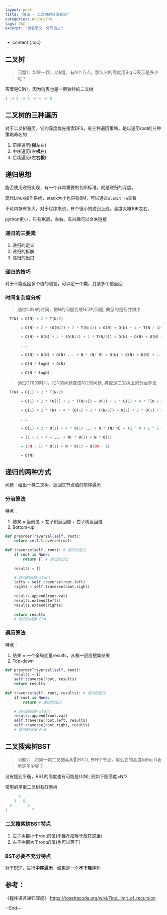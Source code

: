```yaml
---
layout: post
title: "算法 - 二叉树的分治算法"
categories: Algorithm
tags: D&C
excerpt: "顾名思义，分而治之"
---
```


* content
{:toc}

## 二叉树

> 问题1，如果一颗二叉树🌲，有N个节点，那么它的高度用Big O表示是多少呢？

答案是O(N)，因为链表也是一颗独特的二叉树

```python
1 -> 2 -> 3 -> 4 -> 5
```

## 二叉树的三种遍历

对于二叉树遍历，它的深度优先搜索DFS，有三种遍历策略，是以遍历root的三种策略命名的

1. 前序遍历(**根**左右)
2. 中序遍历(左**根**右)
3. 后续遍历(左右**根**)

## 递归思想

能否使用递归实现，有一个非常重要的判断标准，就是递归的深度。

现代Linux操作系统，stack大小也只有8M，可以通过```ulimit -a```查看

不论内存有多大，对于程序来说，有个很小的递归上线，深度大概10K左右。

python更小，只有1K层，左右。有兴趣可以文末链接

### 递归的三要素

1. 递归的定义
2. 递归的拆解
3. 递归的出口

### 递归的技巧

对于不能返回多个值的语言，可以定一个类，封装多个值返回

### 时间复杂度分析

> 通过O(N)的时间，把N的问题变成N/2的问题, 典型的是归并排序


```python
  T(N) = O(N) + 2 * T(N/2)

       = O(N) + 2 * (O(N/2) + 2 * T(N/4)) = O(N) + O(N) + 4 * T(N / 4) 

       = O(N) + O(N) + 4 * (O(N/4) + 2 * T(N/8)) = O(N) + O(N) + O(N) + 8 * T(N/8)

       ...

       = O(N) + O(N) + O(N) ... + N * (N/ N) = O(N) + O(N) + O(N) + ... + N * O(1)

       = O(N * logN) + O(N)

       = O(N * logN)
```


> 通过O(1)的时间，把N的问题变成N/2的问题, 典型是二叉树上的分治算法


```python
  T(N) = O(1) + 2 * T(N/2)

       = O(1) + 2 * (O(1) + 2 * T(N/4)) = O(1) + 2 * O(1) + 4 * T(N / 4) 

       = O(1) + 2 * (N) + 4 * (O(1) + 2 * T(N/8)) = O(1) + 2 * O(1) + 4 * O(1) + 8 * T(N/8)

       ...

       = O(1) + 2 * O(1) + 4 * O(1) ... + N * (N/ N) = (2 ^ 0 + 2 ^ 1 + 2 ^ 2 + ... + 2 ^ (logN - 1)) * O(1) + N * O(1)

       = (1 + 2 + 4 + ... + N) * O(1) + N * O(1)

       = (2N - 1) * O(1) + N * O(1) = O(3N - 1)

       = O(N)
```

## 递归的两种方式

问题：给出一棵二叉树，返回其节点值的前序遍历

### 分治算法

特点：

1. 结果 = 当前值 + 左子树返回值 + 右子树返回值
2. Bottom-up

```python
def preorderTraversal(self, root):
    return self.traverse(root)
    
def traverse(self, root): # 递归的定义
    if root is None:
        return [] # 递归的出口
      
    results = [] 

    # 递归的拆解-Start
    lefts = self.traverse(root.left)
    rights = self.traverse(root.right)
    
    results.append(root.val)
    results.extend(lefts)
    results.extend(rights)
    
    return results
    # 递归的拆解-End
```

### 遍历算法

特点：

1. 结果 = 一个全局变量results，从根一层层搜集结果
2. Top-down

```python
def preorderTraversal(self, root):
    results = []
    self.traverse(root, results)
    return results
    
def traverse(self, root, results): # 递归的定义
    if root is None:
        return # 递归的出口

    # 递归的拆解-Start
    results.append(root.val)
    self.traverse(root.left, results)
    self.traverse(root.right, results)
    # 递归的拆解-End
```

## 二叉搜索树BST

> 问题2， 如果一颗二叉搜索树🌲(BST), 有N个节点，那么它的高度用Big O表示是多少呢？

没有提到平衡，BST的高度也有可能是O(N), 例如下图高度=N/2

常用的平衡二叉树有红黑树


```python
      4
    3   5
  2       6
1           7
```

### 二叉搜索树BST特点

1. 左子树都小于root的值(不推荐把等于放在这里)
2. 右子树都大于root的值(也可以等于)

### BST必要不充分特点

对于BST，进行**中序遍历**，结果是一个**不下降**序列 

## 参考：

《程序语言递归深度》 https://rosettacode.org/wiki/Find_limit_of_recursion

--End--